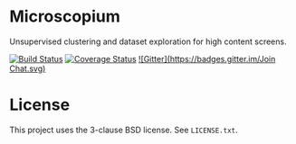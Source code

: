 Microscopium
============

Unsupervised clustering and dataset exploration for high content screens.

[![Build Status](https://travis-ci.org/jni/microscopium.svg?branch=master)](https://travis-ci.org/jni/microscopium)
[![Coverage Status](https://img.shields.io/coveralls/jni/microscopium.svg)](https://coveralls.io/r/jni/microscopium?branch=master)
[![Gitter](https://badges.gitter.im/Join Chat.svg)](https://gitter.im/jni/microscopium?utm_source=badge&utm_medium=badge&utm_campaign=pr-badge)

# License

This project uses the 3-clause BSD license. See `LICENSE.txt`.
